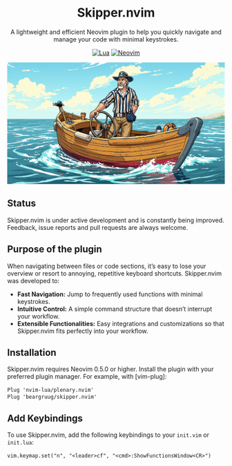 <div align="center">

# Skipper.nvim

A lightweight and efficient Neovim plugin to help you quickly navigate and manage your code with minimal keystrokes.

[![Lua](https://img.shields.io/badge/Lua-blue.svg?style=for-the-badge&logo=lua)](http://www.lua.org)
[![Neovim](https://img.shields.io/badge/Neovim%200.5+-green.svg?style=for-the-badge&logo=neovim)](https://neovim.io)

</div>

![Skipper](skipper.png)

## Status

Skipper.nvim is under active development and is constantly being improved. Feedback, issue reports and pull requests are always welcome.

## Purpose of the plugin

When navigating between files or code sections, it’s easy to lose your overview or resort to annoying, repetitive keyboard shortcuts. Skipper.nvim was developed to:

- **Fast Navigation:** Jump to frequently used functions with minimal keystrokes.
- **Intuitive Control:** A simple command structure that doesn’t interrupt your workflow.
- **Extensible Functionalities:** Easy integrations and customizations so that Skipper.nvim fits perfectly into your workflow.

## Installation

Skipper.nvim requires Neovim 0.5.0 or higher. Install the plugin with your preferred plugin manager. For example, with [vim-plug]:

```viml
Plug 'nvim-lua/plenary.nvim'
Plug 'beargruug/skipper.nvim'
```

## Add Keybindings

To use Skipper.nvim, add the following keybindings to your `init.vim` or `init.lua`:

```viml
vim.keymap.set("n", "<leader>cf", "<cmd>:ShowFunctionsWindow<CR>")
```


